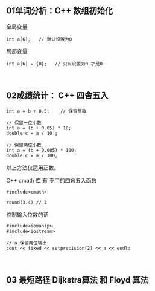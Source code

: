 ## 01单词分析：C++ 数组初始化

全局变量

```c_cpp
int a[6];   // 默认设置为0
```

局部变量

```c_cpp
int a[6] = {0};   // 只有设置为0 才是0
```

<br/>

## 02成绩统计： C++ 四舍五入

```c_cpp
int a = b + 0.5;    // 保留整数

// 保留一位小数
int a = (b + 0.05) * 10;
double c = a / 10 ;

// 保留两位小数
int a = (b + 0.005) * 100;
double c = a / 100;
```

以上方法仅适用正数。

C++ cmath 库 有 专门的四舍五入函数

```c_cpp
#include<cmath>

round(3.4) // 3
```

控制输入位数的话

```c_cpp
#include<iomanip>
#include<iostream>

// a 保留两位输出
cout << fixed << setprecision(2) << a << endl;
```

<br/>

## 03 最短路径 Dijkstra算法 和 Floyd 算法